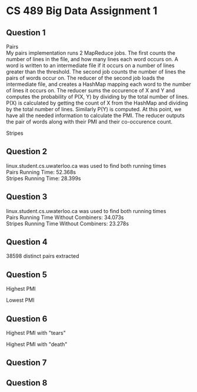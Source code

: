 CS 489 Big Data Assignment 1
============================

Question 1
----------
Pairs  
My pairs implementation runs 2 MapReduce jobs. The first counts the number of lines in the file, and how many lines each word occurs on. A word is written to an intermediate file if it occurs on a number of lines greater than the threshold. The second job counts the number of lines the pairs of words occur on. The reducer of the second job loads the intermediate file, and creates a HashMap mapping each word to the number of lines it occurs on. The reducer sums the occurence of X and Y and computes the probability of P(X, Y) by dividing by the total number of lines. P(X) is calculated by getting the count of X from the HashMap and dividing by the total number of lines. Similarly P(Y) is computed. At this point, we have all the needed information to calculate the PMI. The reducer outputs the pair of words along with their PMI and their co-occurence count.
  
Stripes

Question 2
----------
linux.student.cs.uwaterloo.ca was used to find both running times  
Pairs Running Time: 52.368s  
Stripes Running Time: 28.399s


Question 3
----------
linux.student.cs.uwaterloo.ca was used to find both running times  
Pairs Running Time Without Combiners: 34.073s  
Stripes Running Time Without Combiners: 23.278s


Question 4
----------
38598 distinct pairs extracted


Question 5
----------
Highest PMI  

Lowest PMI  


Question 6
----------
Highest PMI with "tears"  


Highest PMI with "death"  



Question 7
----------


Question 8
----------


